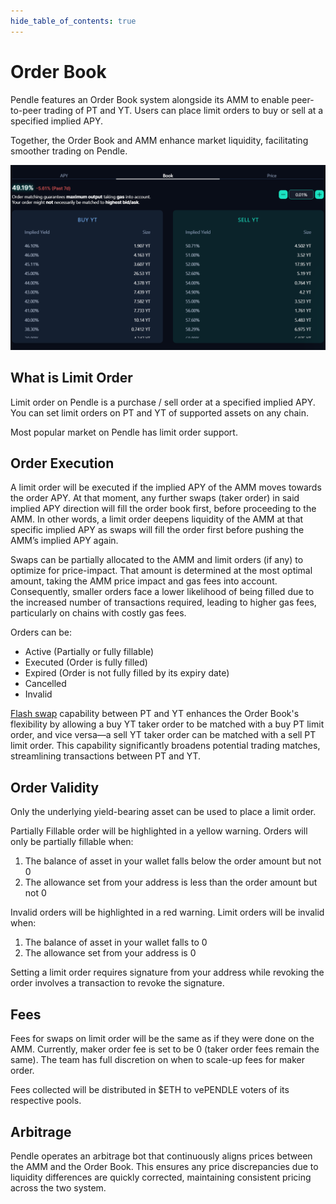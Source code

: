 ```yaml
---
hide_table_of_contents: true
---
```


# Order Book

Pendle features an Order Book system alongside its AMM to enable peer-to-peer trading of PT and YT. Users can place limit orders to buy or sell at a specified implied APY. 

Together, the Order Book and AMM enhance market liquidity, facilitating smoother trading on Pendle.

![Order Book](/img/AppGuide/order_book.png "Order Book")

## What is Limit Order

Limit order on Pendle is a purchase / sell order at a specified implied APY. You can set limit orders on PT and YT of supported assets on any chain. 

Most popular market on Pendle has limit order support. 

## Order Execution

A limit order will be executed if the implied APY of the AMM moves towards the order APY. At that moment, any further swaps (taker order) in said implied APY direction will fill the order book first, before proceeding to the AMM. In other words, a limit order deepens liquidity of the AMM at that specific implied APY as swaps will fill the order first before pushing the AMM’s implied APY again. 

Swaps can be partially allocated to the AMM and limit orders (if any) to optimize for price-impact. That amount is determined at the most optimal amount, taking the AMM price impact and gas fees into account. Consequently, smaller orders face a lower likelihood of being filled due to the increased number of transactions required, leading to higher gas fees, particularly on chains with costly gas fees.

Orders can be:
- Active (Partially or fully fillable)
- Executed (Order is fully filled)
- Expired (Order is not fully filled by its expiry date)
- Cancelled 
- Invalid

[Flash swap](https://docs.pendle.finance/ProtocolMechanics/LiquidityEngines/AMM#flash-swaps) capability between PT and YT enhances the Order Book's flexibility by allowing a buy YT taker order to be matched with a buy PT limit order, and vice versa—a sell YT taker order can be matched with a sell PT limit order. This capability significantly broadens potential trading matches, streamlining transactions between PT and YT.

## Order Validity

Only the underlying yield-bearing asset can be used to place a limit order.

Partially Fillable order will be highlighted in a yellow warning. Orders will only be partially fillable when: 
1. The balance of asset in your wallet falls below the order amount but not 0
2. The allowance set from your address is less than the order amount but not 0

Invalid orders will be highlighted in a red warning. Limit orders will be invalid when:
1. The balance of asset in your wallet falls to 0
2. The allowance set from your address is 0

Setting a limit order requires signature from your address while revoking the order involves a transaction to revoke the signature.

## Fees

Fees for swaps on limit order will be the same as if they were done on the AMM. Currently, maker order fee is set to be 0 (taker order fees remain the same). The team has full discretion on when to scale-up fees for maker order.

Fees collected will be distributed in $ETH to vePENDLE voters of its respective pools.

## Arbitrage 

Pendle operates an arbitrage bot that continuously aligns prices between the AMM and the Order Book. This ensures any price discrepancies due to liquidity differences are quickly corrected, maintaining consistent pricing across the two system.

